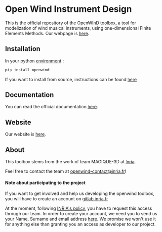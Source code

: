 # Open Wind Instrument Design

This is the official repository of the  OpenWInD toolbox, a tool for modelization
of wind musical instruments, using one-dimensional Finite Elements Methods.
Our webpage is [here](https://openwind.gitlabpages.inria.fr/web/).

## Installation

In your python [environment](https://docs.python.org/3/library/venv.html) :

```sh
pip install openwind
```

If you want to install from source, instructions can be found [here](https://openwind.gitlabpages.inria.fr/web/docs/involved.html#install-from-source)

## Documentation

You can read the official documentation [here](https://openwind.gitlabpages.inria.fr/web/docs).

## Website

Our website is [here](https://openwind.gitlabpages.inria.fr/web/).

## About

This toolbox stems from the work of team MAGIQUE-3D at [Inria](https://www.inria.fr/).

Feel free to contact the team at [openwind-contact@inria.fr](mailto:openwind-contact@inria.fr)!

#### Note about participating to the project

If you want to get involved and help us developing the openwind toolbox, you will have to create an account on [gitlab.inria.fr](https://gitlab.inria.fr/)

At the moment, following [INRIA's policy](https://gitlab.inria.fr/siteadmin/doc/-/wikis/home#gitlab-accounts), you have to request this access through our team. In order to create your account, we need you to send us your Name, Surname and email address [here](mailto:openwind-contact@inria.fr). We promise we won't use it for anything else than granting you an access as developer to our project.
